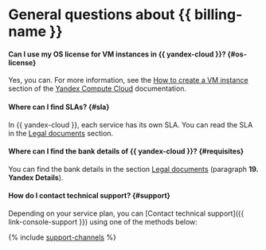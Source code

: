 # General questions about {{ billing-name }}

#### Can I use my OS license for VM instances in {{ yandex-cloud }}? {#os-license}

Yes, you can. For more information, see the [How to create a VM instance](../../compute/operations/vm-create/create-linux-vm.md) section of the [Yandex Compute Cloud](../../compute/) documentation.

#### Where can I find SLAs? {#sla}

In {{ yandex-cloud }}, each service has its own SLA. You can read the SLA in the [Legal documents](https://yandex.ru/legal/cloud_sla/?lang=en) section.

#### Where can I find the bank details of {{ yandex-cloud }}? {#requisites}




You can find the bank details in the section [Legal documents](https://yandex.com/legal/cloud_customer_agreement/) (paragraph **19. Yandex Details**).


#### How do I contact technical support? {#support}


Depending on your service plan, you can [Contact technical support]({{ link-console-support }}) using one of the methods below:

{% include [support-channels](../../_includes/support/channels.md) %}


